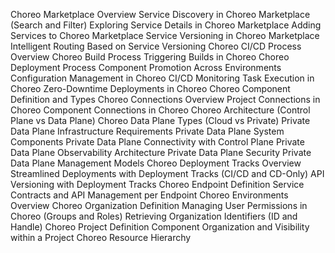 Choreo Marketplace Overview
Service Discovery in Choreo Marketplace (Search and Filter)
Exploring Service Details in Choreo Marketplace
Adding Services to Choreo Marketplace
Service Versioning in Choreo Marketplace
Intelligent Routing Based on Service Versioning
Choreo CI/CD Process Overview
Choreo Build Process
Triggering Builds in Choreo
Choreo Deployment Process
Component Promotion Across Environments
Configuration Management in Choreo CI/CD
Monitoring Task Execution in Choreo
Zero-Downtime Deployments in Choreo
Choreo Component Definition and Types
Choreo Connections Overview
Project Connections in Choreo
Component Connections in Choreo
Choreo Architecture (Control Plane vs Data Plane)
Choreo Data Plane Types (Cloud vs Private)
Private Data Plane Infrastructure Requirements
Private Data Plane System Components
Private Data Plane Connectivity with Control Plane
Private Data Plane Observability Architecture
Private Data Plane Security
Private Data Plane Management Models
Choreo Deployment Tracks Overview
Streamlined Deployments with Deployment Tracks (CI/CD and CD-Only)
API Versioning with Deployment Tracks
Choreo Endpoint Definition
Service Contracts and API Management per Endpoint
Choreo Environments Overview
Choreo Organization Definition
Managing User Permissions in Choreo (Groups and Roles)
Retrieving Organization Identifiers (ID and Handle)
Choreo Project Definition
Component Organization and Visibility within a Project
Choreo Resource Hierarchy